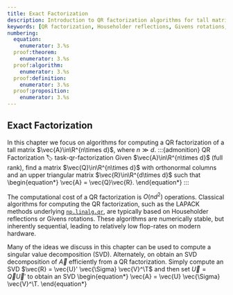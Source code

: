 ```yaml
---
title: Exact Factorization
description: Introduction to QR factorization algorithms for tall matrices including classical and randomized approaches
keywords: [QR factorization, Householder reflections, Givens rotations, SVD, numerical stability, factorization algorithms]
numbering:
  equation:
    enumerator: 3.%s
  proof:theorem:
    enumerator: 3.%s
  proof:algorithm:
    enumerator: 3.%s
  proof:definition:
    enumerator: 3.%s
  proof:proposition:
    enumerator: 3.%s
---
```


##  Exact Factorization

In this chapter we focus on algorithms for computing a QR factorization of a tall matrix $\vec{A}\in\R^{n\times d}$, where $n\gg d$.
:::{admonition} QR Factorization
:label: task-qr-factorization
Given $\vec{A}\in\R^{n\times d}$ (full rank), find a matrix $\vec{Q}\in\R^{n\times d}$ with orthonormal columns and an upper triangular matrix $\vec{R}\in\R^{d\times d}$ such that
\begin{equation*}
\vec{A} = \vec{Q}\vec{R}.
\end{equation*}
:::

The computational cost of a QR factorization is $O(nd^2)$ operations.
Classical algorithms for computing the QR factorization, such as the LAPACK methods underlying [`np.linalg.qr`](https://numpy.org/doc/stable/reference/generated/numpy.linalg.qr.html), are typically based on Householder reflections or Givens rotations.
These algorithms are numerically stable, but inherently sequential, leading to relatively low flop-rates on modern hardware.


Many of the ideas we discuss in this chapter can be used to compute a singular value decomposition (SVD). 
Alternately, on obtain an SVD decomposition of $\vec{A}$ efficiently from a QR factorization.
Simply compute an SVD $\vec{R} = \vec{U}' \vec{\Sigma} \vec{V}^\T$ and then set $\vec{U} = \vec{Q} \vec{U}'$ to obtain an SVD
\begin{equation*}
\vec{A} = \vec{U} \vec{\Sigma} \vec{V}^\T.
\end{equation*}



